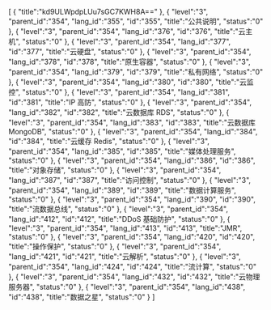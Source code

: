 [
	{
		"title":"kd9ULWpdpLUu7sGC7KWH8A=="
	},
	{
		"level":"3",
		"parent_id":"354",
		"lang_id":"355",
		"id":"355",
		"title":"公共说明",
		"status":"0"
	},
	{
		"level":"3",
		"parent_id":"354",
		"lang_id":"376",
		"id":"376",
		"title":"云主机",
		"status":"0"
	},
	{
		"level":"3",
		"parent_id":"354",
		"lang_id":"377",
		"id":"377",
		"title":"云硬盘",
		"status":"0"
	},
	{
		"level":"3",
		"parent_id":"354",
		"lang_id":"378",
		"id":"378",
		"title":"原生容器",
		"status":"0"
	},
	{
		"level":"3",
		"parent_id":"354",
		"lang_id":"379",
		"id":"379",
		"title":"私有网络",
		"status":"0"
	},
	{
		"level":"3",
		"parent_id":"354",
		"lang_id":"380",
		"id":"380",
		"title":"云监控",
		"status":"0"
	},
	{
		"level":"3",
		"parent_id":"354",
		"lang_id":"381",
		"id":"381",
		"title":"IP 高防",
		"status":"0"
	},
	{
		"level":"3",
		"parent_id":"354",
		"lang_id":"382",
		"id":"382",
		"title":"云数据库 RDS",
		"status":"0"
	},
	{
		"level":"3",
		"parent_id":"354",
		"lang_id":"383",
		"id":"383",
		"title":"云数据库 MongoDB",
		"status":"0"
	},
	{
		"level":"3",
		"parent_id":"354",
		"lang_id":"384",
		"id":"384",
		"title":"云缓存 Redis",
		"status":"0"
	},
	{
		"level":"3",
		"parent_id":"354",
		"lang_id":"385",
		"id":"385",
		"title":"媒体处理服务",
		"status":"0"
	},
	{
		"level":"3",
		"parent_id":"354",
		"lang_id":"386",
		"id":"386",
		"title":"对象存储",
		"status":"0"
	},
	{
		"level":"3",
		"parent_id":"354",
		"lang_id":"387",
		"id":"387",
		"title":"访问控制",
		"status":"0"
	},
	{
		"level":"3",
		"parent_id":"354",
		"lang_id":"389",
		"id":"389",
		"title":"数据计算服务",
		"status":"0"
	},
	{
		"level":"3",
		"parent_id":"354",
		"lang_id":"390",
		"id":"390",
		"title":"流数据总线",
		"status":"0"
	},
	{
		"level":"3",
		"parent_id":"354",
		"lang_id":"412",
		"id":"412",
		"title":"DDoS 基础防护",
		"status":"0"
	},
	{
		"level":"3",
		"parent_id":"354",
		"lang_id":"413",
		"id":"413",
		"title":"JMR",
		"status":"0"
	},
	{
		"level":"3",
		"parent_id":"354",
		"lang_id":"420",
		"id":"420",
		"title":"操作保护",
		"status":"0"
	},
	{
		"level":"3",
		"parent_id":"354",
		"lang_id":"421",
		"id":"421",
		"title":"云解析",
		"status":"0"
	},
	{
		"level":"3",
		"parent_id":"354",
		"lang_id":"424",
		"id":"424",
		"title":"流计算",
		"status":"0"
	},
	{
		"level":"3",
		"parent_id":"354",
		"lang_id":"432",
		"id":"432",
		"title":"云物理服务器",
		"status":"0"
	},
	{
		"level":"3",
		"parent_id":"354",
		"lang_id":"438",
		"id":"438",
		"title":"数据之星",
		"status":"0"
	}
]